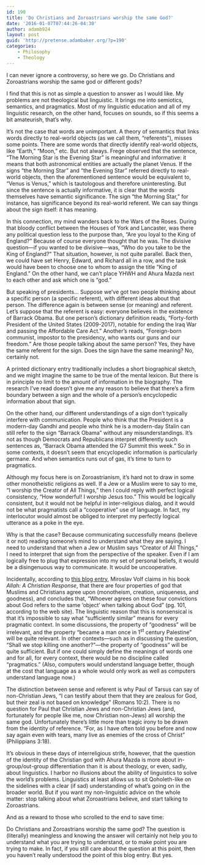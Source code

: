 ```yaml
---
id: 190
title: 'Do Christians and Zoroastrians worship the same God?'
date: '2016-01-07T07:44:26-04:30'
author: adamb924
layout: post
guid: 'http://pretense.adambaker.org/?p=190'
categories:
    - Philosophy
    - Theology
---
```


I can never ignore a controversy, so here we go. Do Christians and Zoroastrians worship the same god or different gods?

I find that this is not as simple a question to answer as I would like. My problems are not theological but linguistic. It brings me into semiotics, semantics, and pragmatics. Most of my linguistic education and all of my linguistic research, on the other hand, focuses on sounds, so if this seems a bit amateurish, that’s why.

It’s not the case that words are unimportant. A theory of semantics that links words directly to real-world objects (as we call them, “referents”), misses some points. There are some words that directly identify real-world objects, like “Earth,” “Moon,” etc. But not always. Frege observed that the sentence, “The Morning Star is the Evening Star” is meaningful and informative: it means that both astronomical entities are actually the planet Venus. If the signs “the Morning Star” and “the Evening Star” referred directly to real-world objects, then the aforementioned sentence would be equivalent to, “Venus is Venus,” which is tautologous and therefore uninteresting. But since the sentence is actually informative, it is clear that the words themselves have semantic significance. The sign “the Morning Star,” for instance, has significance beyond its real-world referent. We can say things about the sign itself: it has meaning.

In this connection, my mind wanders back to the Wars of the Roses. During that bloody conflict between the Houses of York and Lancaster, was there any political question less to the purpose than, “Are you loyal to the King of England?” Because of course everyone thought that he was. The divisive question—if you wanted to be divisive—was, “Who do you take to be the King of England?” That situation, however, is not quite parallel. Back then, we could have set Henry, Edward, and Richard all in a row, and the task would have been to choose one to whom to assign the title “King of England.” On the other hand, we can’t place YHWH and Ahura Mazda next to each other and ask which one is “god.”

But speaking of presidents… Suppose we’ve got two people thinking about a specific person (a specific referent), with different ideas about that person. The difference again is between sense (or meaning) and referent. Let’s suppose that the referent is easy: everyone believes in the existence of Barrack Obama. But one person’s dictionary definition reads, “Forty-forth President of the United States (2009-2017), notable for ending the Iraq War and passing the Affordable Care Act.” Another’s reads, “Foreign-born communist, impostor to the presidency, who wants our guns and our freedom.” Are those people talking about the same person? Yes, they have the same referent for the sign. Does the sign have the same meaning? No, certainly not.

A printed dictionary entry traditionally includes a short biographical sketch, and we might imagine the same to be true of the mental lexicon. But there is in principle no limit to the amount of information in the biography. The research I’ve read doesn’t give me any reason to believe that there’s a firm boundary between a sign and the whole of a person’s encyclopedic information about that sign.

On the other hand, our different understandings of a sign don’t typically interfere with communication. People who think that the President is a modern-day Gandhi and people who think he is a modern-day Stalin can still refer to the sign “Barrack Obama” without any misunderstandings. It’s not as though Democrats and Republicans interpret differently such sentences as, “Barrack Obama attended the G7 Summit this week.” So in some contexts, it doesn’t seem that encyclopedic information is particularly germane. And when semantics runs out of gas, it’s time to turn to pragmatics.

Although my focus here is on Zoroastrianism, it’s hard not to draw in some other monotheistic religions as well. If a Jew or a Muslim were to say to me, “I worship the Creator of All Things,” then I could reply with perfect logical consistency, “How wonderful! I worship Jesus too.” This would be logically consistent, but it would not be helpful in inter-religious dialog, and it would not be what pragmatists call a “cooperative” use of language. In fact, my interlocutor would almost be obliged to interpret my perfectly logical utterance as a poke in the eye.

Why is that the case? Because communicating successfully means (believe it or not) reading someone’s mind to understand what they are saying. I need to understand that when a Jew or Muslim says “Creator of All Things,” I need to interpret that sign from the perspective of the speaker. Even if I am logically free to plug that expression into my set of personal beliefs, it would be a disingenuous way to communicate. It would be uncooperative.

Incidentally, according to [this blog entry](http://www.patheos.com/blogs/jesuscreed/2015/12/16/the-same-god-12/), Miroslav Volf claims in his book *Allah: A Christian Response*, that there are four properties of god that Muslims and Christians agree upon (monotheism, creation, uniqueness, and goodness), and concludes that, “Whoever agrees on these four convictions about God refers to the same ‘object’ when talking about God” (pg. 101, according to the web site). The linguistic reason that this is nonsensical is that it’s impossible to say what “sufficiently similar” means for every pragmatic context. In some discussions, the property of “goodness” will be irrelevant, and the property “became a man once in 1<sup>st</sup> century Palestine” will be quite relevant. In other contexts—such as in discussing the question, “Shall we stop killing one another?”—the property of “goodness” will be quite sufficient. But if one could simply define the meanings of words one and for all, for every context, there would be no discipline called “pragmatics.” (Also, computers would understand language better, though at the cost that language as a whole would only work as well as computers understand language now.)

The distinction between sense and referent is why Paul of Tarsus can say of non-Christian Jews, “I can testify about them that they are zealous for God, but their zeal is not based on knowledge” (Romans 10:2). There is no question for Paul that Christian Jews and non-Christian Jews (and, fortunately for people like me, now Christian non-Jews) all worship the same god. Unfortunately there’s little more than tragic irony to be drawn from the identity of reference. “For, as I have often told you before and now say again even with tears, many live as enemies of the cross of Christ” (Philippians 3:18).

It’s obvious in these days of interreligious strife, however, that the question of the identity of the Christian god with Ahura Mazda is more about in-group/out-group differentiation than it is about theology, or even, sadly, about linguistics. I harbor no illusions about the ability of linguistics to solve the world’s problems. Linguistics at least allows us to sit Qoholeth-like on the sidelines with a clear (if sad) understanding of what’s going on in the broader world. But if you want my non-linguistic advice on the whole matter: stop talking about what Zoroastrians believe, and start talking to Zoroastrians.

And as a reward to those who scrolled to the end to save time:

Do Christians and Zoroastrians worship the same god? The question is (literally) meaningless and knowing the answer will certainly not help you to understand what you are trying to understand, or to make point you are trying to make. In fact, if you still care about the question at this point, then you haven’t really understood the point of this blog entry. But yes.
